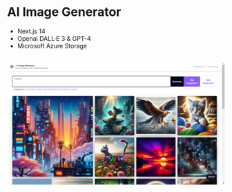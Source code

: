 # AI Image Generator

- Next.js 14
- Openai DALL·E 3 & GPT-4
- Microsoft Azure Storage

##
![screenshot](./public/img/screenshot.png)
